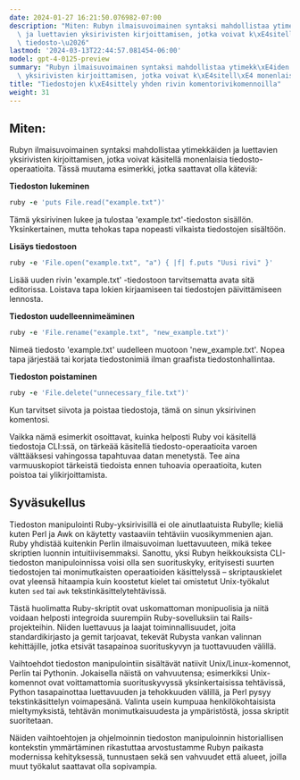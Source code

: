 ```yaml
---
date: 2024-01-27 16:21:50.076982-07:00
description: "Miten: Rubyn ilmaisuvoimainen syntaksi mahdollistaa ytimekk\xE4iden\
  \ ja luettavien yksirivisten kirjoittamisen, jotka voivat k\xE4sitell\xE4 monenlaisia\
  \ tiedosto-\u2026"
lastmod: '2024-03-13T22:44:57.081454-06:00'
model: gpt-4-0125-preview
summary: "Rubyn ilmaisuvoimainen syntaksi mahdollistaa ytimekk\xE4iden ja luettavien\
  \ yksirivisten kirjoittamisen, jotka voivat k\xE4sitell\xE4 monenlaisia tiedosto-operaatioita."
title: "Tiedostojen k\xE4sittely yhden rivin komentorivikomennoilla"
weight: 31
---
```


## Miten:
Rubyn ilmaisuvoimainen syntaksi mahdollistaa ytimekkäiden ja luettavien yksirivisten kirjoittamisen, jotka voivat käsitellä monenlaisia tiedosto-operaatioita. Tässä muutama esimerkki, jotka saattavat olla käteviä:

**Tiedoston lukeminen**

```ruby
ruby -e 'puts File.read("example.txt")'
```

Tämä yksirivinen lukee ja tulostaa 'example.txt'-tiedoston sisällön. Yksinkertainen, mutta tehokas tapa nopeasti vilkaista tiedostojen sisältöön.

**Lisäys tiedostoon**

```ruby
ruby -e 'File.open("example.txt", "a") { |f| f.puts "Uusi rivi" }'
```

Lisää uuden rivin 'example.txt' -tiedostoon tarvitsematta avata sitä editorissa. Loistava tapa lokien kirjaamiseen tai tiedostojen päivittämiseen lennosta.

**Tiedoston uudelleennimeäminen**

```ruby
ruby -e 'File.rename("example.txt", "new_example.txt")'
```

Nimeä tiedosto 'example.txt' uudelleen muotoon 'new_example.txt'. Nopea tapa järjestää tai korjata tiedostonimiä ilman graafista tiedostonhallintaa.

**Tiedoston poistaminen**

```ruby
ruby -e 'File.delete("unnecessary_file.txt")'
```

Kun tarvitset siivota ja poistaa tiedostoja, tämä on sinun yksirivinen komentosi.

Vaikka nämä esimerkit osoittavat, kuinka helposti Ruby voi käsitellä tiedostoja CLI:ssä, on tärkeää käsitellä tiedosto-operaatioita varoen välttääksesi vahingossa tapahtuvaa datan menetystä. Tee aina varmuuskopiot tärkeistä tiedoista ennen tuhoavia operaatioita, kuten poistoa tai ylikirjoittamista.

## Syväsukellus
Tiedoston manipulointi Ruby-yksirivisillä ei ole ainutlaatuista Rubylle; kieliä kuten Perl ja Awk on käytetty vastaaviin tehtäviin vuosikymmenien ajan. Ruby yhdistää kuitenkin Perlin ilmaisuvoiman luettavuuteen, mikä tekee skriptien luonnin intuitiivisemmaksi. Sanottu, yksi Rubyn heikkouksista CLI-tiedoston manipuloinnissa voisi olla sen suorituskyky, erityisesti suurten tiedostojen tai monimutkaisten operaatioiden käsittelyssä – skriptauskielet ovat yleensä hitaampia kuin koostetut kielet tai omistetut Unix-työkalut kuten `sed` tai `awk` tekstinkäsittelytehtävissä.

Tästä huolimatta Ruby-skriptit ovat uskomattoman monipuolisia ja niitä voidaan helposti integroida suurempiin Ruby-sovelluksiin tai Rails-projekteihin. Niiden luettavuus ja laajat toiminnallisuudet, joita standardikirjasto ja gemit tarjoavat, tekevät Rubysta vankan valinnan kehittäjille, jotka etsivät tasapainoa suorituskyvyn ja tuottavuuden välillä.

Vaihtoehdot tiedoston manipulointiin sisältävät natiivit Unix/Linux-komennot, Perlin tai Pythonin. Jokaisella näistä on vahvuutensa; esimerkiksi Unix-komennot ovat voittamattomia suorituskyvyssä yksinkertaisissa tehtävissä, Python tasapainottaa luettavuuden ja tehokkuuden välillä, ja Perl pysyy tekstinkäsittelyn voimapesänä. Valinta usein kumpuaa henkilökohtaisista mieltymyksistä, tehtävän monimutkaisuudesta ja ympäristöstä, jossa skriptit suoritetaan.

Näiden vaihtoehtojen ja ohjelmoinnin tiedoston manipuloinnin historiallisen kontekstin ymmärtäminen rikastuttaa arvostustamme Rubyn paikasta modernissa kehityksessä, tunnustaen sekä sen vahvuudet että alueet, joilla muut työkalut saattavat olla sopivampia.
